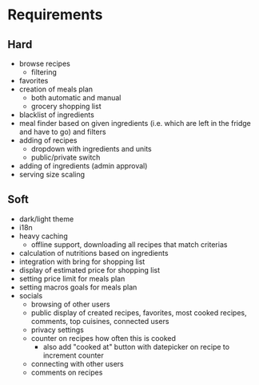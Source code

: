 # Requirements

## Hard

- browse recipes
  - filtering
- favorites
- creation of meals plan
  - both automatic and manual
  - grocery shopping list
- blacklist of ingredients
- meal finder based on given ingredients (i.e. which are left in the fridge and have to go) and filters
- adding of recipes
  - dropdown with ingredients and units
  - public/private switch
- adding of ingredients (admin approval)
- serving size scaling



## Soft

- dark/light theme
- i18n
- heavy caching
  - offline support, downloading all recipes that match criterias
- calculation of nutritions based on ingredients
- integration with bring for shopping list
- display of estimated price for shopping list
- setting price limit for meals plan
- setting macros goals for meals plan
- socials
  - browsing of other users
  - public display of created recipes, favorites, most cooked recipes, comments, top cuisines, connected users
  - privacy settings
  - counter on recipes how often this is cooked
    - also add "cooked at" button with datepicker on recipe to increment counter
  - connecting with other users
  - comments on recipes